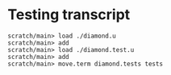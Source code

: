# Testing transcript

```ucm
scratch/main> load ./diamond.u
scratch/main> add
scratch/main> load ./diamond.test.u
scratch/main> add
scratch/main> move.term diamond.tests tests
```
